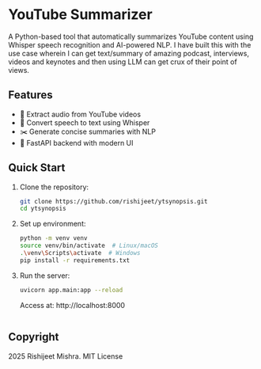 
# YouTube Summarizer

A Python-based tool that automatically summarizes YouTube  content using Whisper speech recognition and AI-powered NLP. I have built this with the use case wherein I can get text/summary of amazing podcast, interviews, videos and keynotes and then using LLM can get crux of their point of views. 

## Features
- 🎥 Extract audio from YouTube videos
- 🎤 Convert speech to text using Whisper
- ✂️ Generate concise summaries with NLP
- 🚀 FastAPI backend with modern UI

## Quick Start
1. Clone the repository:
   ```bash
   git clone https://github.com/rishijeet/ytsynopsis.git
   cd ytsynopsis
   ```

2. Set up environment:
   ```bash
   python -m venv venv
   source venv/bin/activate  # Linux/macOS
   .\venv\Scripts\activate  # Windows
   pip install -r requirements.txt
   ```

3. Run the server:
   ```bash
   uvicorn app.main:app --reload
   ```
   Access at: http://localhost:8000
   ```
## Copyright
2025 Rishijeet Mishra. MIT License